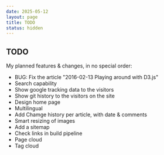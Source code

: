 ```yaml
---
date: 2025-05-12
layout: page
title: TODO
status: hidden
---
```


## TODO

My planned features & changes, in no special order:

- BUG: Fix the article "2016-02-13 Playing around with D3.js"
- Search capability
- Show google tracking data to the visitors
- Show git history to the visitors on the site
- Design home page
- Multilingual
- Add Chamge history per article, with date & comments
- Smart resizing of images
- Add a sitemap
- Check links in build pipeline
- Page cloud
- Tag cloud
